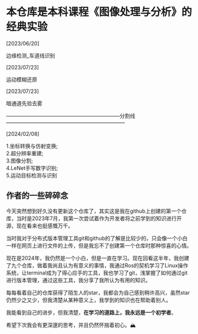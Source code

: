 # 本仓库是本科课程《图像处理与分析》的经典实验
 [2023/06/20] 
 
 边缘检测_车道线识别

 [2023/07/23] 
 
 运动模糊还原

 [2023/07/23] 
 
 暗通道先验去雾

——————————————————————分割线———————————————————————

[2024/02/08]

1.坐标转换与仿射变换;\
2.超分辨率重建;\
3.图像分割;\
4.LeNet手写数字识别;\
5.运动目标检测与识别

## 作者的一些碎碎念

今天突然想到好久没有更新这个仓库了，其实这是我在github上创建的第一个仓库，当时是2023年7月，我第一次尝试着作为开发者将之前学到的知识进行开源，现在看来也挺感慨万千。

当时我对于分布式版本管理工具git和github的了解是比较少的，只会像一个小白一样在网页上进行文件的上传，但是我忘不了创建第一个仓库时那种惊喜的心情。

现在是2024年，我仍然是一个小白，但是一直在学习。现在回看这半年，我创建了九个仓库，做着我尚且认为有意义的事情，我通过Ros的契机学习了Linux操作系统，让terminal成为了得心应手的工具，我也学习了git，浅掌握了如何通过git进行版本管理，通过这些工具，我分享了我所认为有用的知识。

每每看着自己的仓库获得了陌生人的star，我都会为自己感到稍许高兴，虽然star仍然少之又少，但我清楚从某种意义上，我学到的知识也在帮助着别人。

我能看到自己的进步，但我清楚，**在学习的道路上，我永远是一个初学者**。

希望下次我会有更深邃的思考，并且仍然怀揣着初心。🏔️
